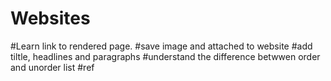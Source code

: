 # Websites
#Learn link to rendered page.
#save image and attached to website
#add tiltle, headlines and paragraphs
#understand the difference betwwen order and unorder list
#ref
